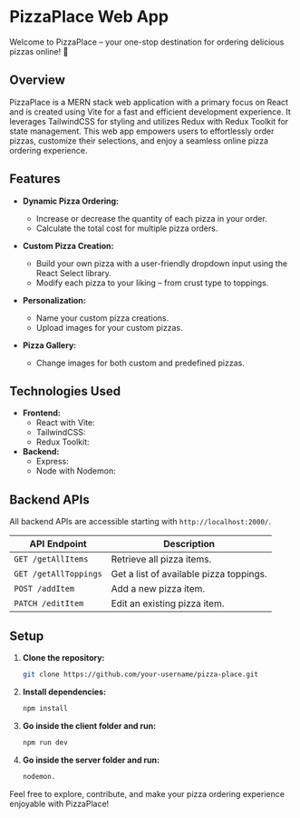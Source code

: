 # PizzaPlace Web App

Welcome to PizzaPlace – your one-stop destination for ordering delicious pizzas online! 🍕

## Overview

PizzaPlace is a MERN stack web application with a primary focus on React and is created using Vite for a fast and efficient development experience. It leverages TailwindCSS for styling and utilizes Redux with Redux Toolkit for state management. This web app empowers users to effortlessly order pizzas, customize their selections, and enjoy a seamless online pizza ordering experience.

## Features

- **Dynamic Pizza Ordering:**
  - Increase or decrease the quantity of each pizza in your order.
  - Calculate the total cost for multiple pizza orders.

- **Custom Pizza Creation:**
  - Build your own pizza with a user-friendly dropdown input using the React Select library.
  - Modify each pizza to your liking – from crust type to toppings.

- **Personalization:**
  - Name your custom pizza creations.
  - Upload images for your custom pizzas.

- **Pizza Gallery:**
  - Change images for both custom and predefined pizzas.

## Technologies Used

- **Frontend:**
  - React with Vite: 
  - TailwindCSS:
  - Redux Toolkit:
- **Backend:**
  - Express:
  - Node with Nodemon:

## Backend APIs

All backend APIs are accessible starting with `http://localhost:2000/`.

| API Endpoint           | Description                                   |
| ---------------------- | --------------------------------------------- |
| `GET /getAllItems`     | Retrieve all pizza items.                     |
| `GET /getAllToppings`  | Get a list of available pizza toppings.       |
| `POST /addItem`        | Add a new pizza item.                         |
| `PATCH /editItem`      | Edit an existing pizza item.                  |


## Setup

1. **Clone the repository:**
   ```bash
   git clone https://github.com/your-username/pizza-place.git
2. **Install dependencies:**
   ```bash
   npm install
3. **Go inside the client folder and run:**
   ```bash
   npm run dev
4. **Go inside the server folder and run:**
   ```bash
   nodemon.
Feel free to explore, contribute, and make your pizza ordering experience enjoyable with PizzaPlace!
